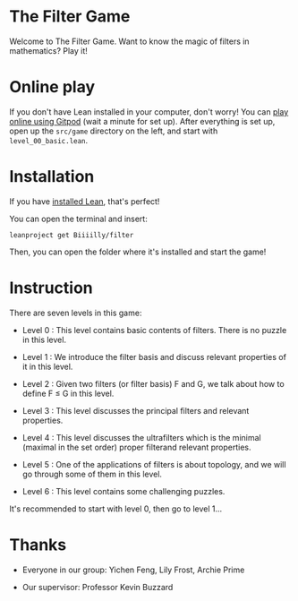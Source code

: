 # The Filter Game

Welcome to The Filter Game. Want to know the magic of filters in mathematics? Play it!

# Online play

If you don't have Lean installed in your computer, don't worry!
You can [play online using Gitpod](https://gitpod.io/#https://github.com/Biiiilly/filter) (wait a minute for set up). 
After everything is set up, open up the `src/game` directory on the left, and start with `level_00_basic.lean`.

# Installation

If you have [installed Lean](https://leanprover-community.github.io/get_started.html),
that's perfect!

You can open the terminal and insert:

```
leanproject get Biiiilly/filter
```
Then, you can open the folder where it's installed and start the game!

# Instruction

There are seven levels in this game:

* Level 0       : This level contains basic contents of filters. There is no puzzle in this level.

* Level 1       : We introduce the filter basis and discuss relevant properties of it in this level.

* Level 2       : Given two filters (or filter basis) F and G, we talk about how to define F ≤ G in this level.

* Level 3       : This level discusses the principal filters and relevant properties.

* Level 4       : This level discusses the ultrafilters which is the minimal (maximal in the set order) proper filterand relevant properties.

* Level 5       : One of the applications of filters is about topology, and we will go through some of them in this level.

* Level 6       : This level contains some challenging puzzles.

It's recommended to start with level 0, then go to level 1...

# Thanks

* Everyone in our group: Yichen Feng, Lily Frost, Archie Prime

* Our supervisor: Professor Kevin Buzzard

